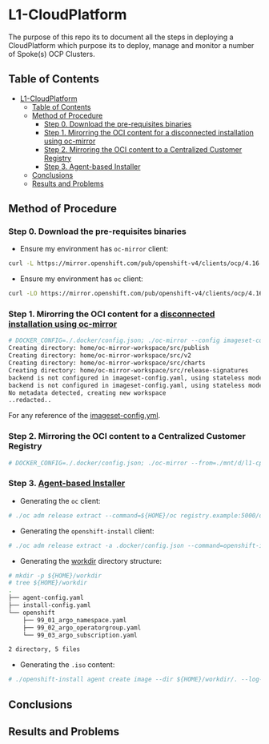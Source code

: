 # L1-CloudPlatform

The purpose of this repo its to document all the steps in deploying a CloudPlatform which purpose its to deploy, manage and monitor a number of Spoke(s) OCP Clusters.

## Table of Contents
- [L1-CloudPlatform](#l1-cloudplatform)
  - [Table of Contents](#table-of-contents)
  - [Method of Procedure](#method-of-procedure)
    - [Step 0. Download the pre-requisites binaries](#step-0-download-the-pre-requisites-binaries)
    - [Step 1. Mirorring the OCI content for a disconnected installation using oc-mirror](#step-1-mirorring-the-oci-content-for-a-disconnected-installation-using-oc-mirror)
    - [Step 2. Mirroring the OCI content to a Centralized Customer Registry](#step-2-mirroring-the-oci-content-to-a-centralized-customer-registry)
    - [Step 3. Agent-based Installer](#step-3-agent-based-installer)
  - [Conclusions](#conclusions)
  - [Results and Problems](#results-and-problems)

## Method of Procedure

### Step 0. Download the pre-requisites binaries

- Ensure my environment has `oc-mirror` client:
```bash
curl -L https://mirror.openshift.com/pub/openshift-v4/clients/ocp/4.16.15/oc-mirror.tar.gz | tar -xz && chmod +x oc-mirror
```

- Ensure my environment has `oc` client:
```bash
curl -LO https://mirror.openshift.com/pub/openshift-v4/clients/ocp/4.16.15/openshift-client-linux-4.16.15.tar.gz && tar -xzf openshift-client-linux-4.16.15.tar.gz && chmod +x oc kubectl
```

### Step 1. Mirorring the OCI content for a [disconnected installation using oc-mirror](https://docs.openshift.com/container-platform/4.16/installing/disconnected_install/installing-mirroring-disconnected.html)

```bash
# DOCKER_CONFIG=./.docker/config.json; ./oc-mirror --config imageset-config.yml file:///mnt/c/Users/idumi/
Creating directory: home/oc-mirror-workspace/src/publish
Creating directory: home/oc-mirror-workspace/src/v2
Creating directory: home/oc-mirror-workspace/src/charts
Creating directory: home/oc-mirror-workspace/src/release-signatures
backend is not configured in imageset-config.yaml, using stateless mode
backend is not configured in imageset-config.yaml, using stateless mode
No metadata detected, creating new workspace
..redacted..
```
For any reference of the [imageset-config.yml](imageset-config.yml).

### Step 2. Mirroring the OCI content to a Centralized Customer Registry
```bash
# DOCKER_CONFIG=./.docker/config.json; ./oc-mirror --from=./mnt/d/l1-cp/ docker://registry.example:5000 
```

### Step 3. [Agent-based Installer](https://docs.redhat.com/en/documentation/openshift_container_platform/4.16/html-single/installing_an_on-premise_cluster_with_the_agent-based_installer/index#about-the-agent-based-installer)


- Generating the `oc` client:

```bash
# ./oc adm release extract --command=${HOME}/oc registry.example:5000/ocp-release:4.16.15-x86_64 -a .docker/config.json
```

- Generating the `openshift-install` client:

```bash
# ./oc adm release extract -a .docker/config.json --command=openshift-install registry.example:5000/ocp-release:4.16.15-x86_64  
```

- Generating the [workdir](./workdir/) directory structure:

```bash
# mkdir -p ${HOME}/workdir
# tree ${HOME}/workdir
.
├── agent-config.yaml
├── install-config.yaml
└── openshift
    ├── 99_01_argo_namespace.yaml
    ├── 99_02_argo_operatorgroup.yaml
    └── 99_03_argo_subscription.yaml

2 directory, 5 files
```

- Generating the `.iso` content:

```bash
# ./openshift-install agent create image --dir ${HOME}/workdir/. --log-level debug
```

## Conclusions

## Results and Problems